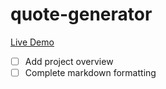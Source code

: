 # quote-generator

[Live Demo](https://lana-20.github.io/quote-generator/)

- [ ] Add project overview
- [ ] Complete markdown formatting
